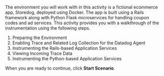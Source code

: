 The environment you will work with in this activity is a fictional ecommerce app, Storedog, deployed using Docker. The app is built using a Rails framework along with Python Flask microservices for handling coupon codes and ad services. This activity provides you with a walkthrough of the instrumentation using the following steps.

1. Preparing the Environment
2. Enabling Trace and Related Log Collection for the Datadog Agent
3. Instrumenting the Rails-based Application Services
4. Viewing Incoming Trace Data
5. Instrumenting the Python-based Application Services

When you are ready to continue, click **Start Scenario**.